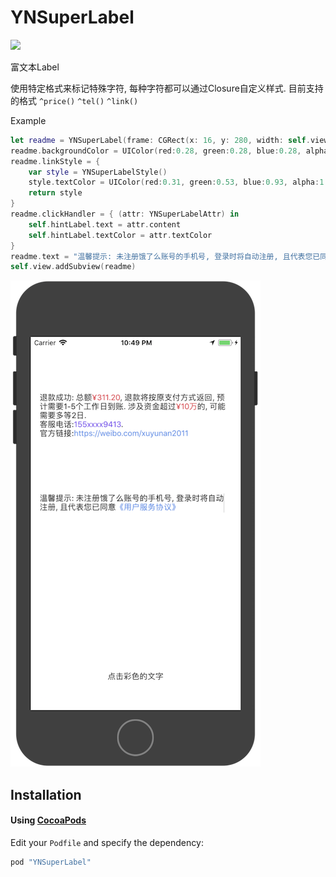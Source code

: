 # YNSuperLabel

![](https://travis-ci.org/swiftcafex/travisExample.svg?branch=master)

富文本Label

使用特定格式来标记特殊字符, 每种字符都可以通过Closure自定义样式.
目前支持的格式 `^price()` `^tel()` `^link()` 

Example

```Swift
let readme = YNSuperLabel(frame: CGRect(x: 16, y: 280, width: self.view.frame.size.width - 32, height: 0))
readme.backgroundColor = UIColor(red:0.28, green:0.28, blue:0.28, alpha:1.00)
readme.linkStyle = {
    var style = YNSuperLabelStyle()
    style.textColor = UIColor(red:0.31, green:0.53, blue:0.93, alpha:1.00)
    return style
}
readme.clickHandler = { (attr: YNSuperLabelAttr) in
    self.hintLabel.text = attr.content
    self.hintLabel.textColor = attr.textColor
}
readme.text = "温馨提示: 未注册饿了么账号的手机号, 登录时将自动注册, 且代表您已同意^link(《用户服务协议》)"
self.view.addSubview(readme)
```

![Screenshot](Screenshot.png)

## Installation

#### Using [CocoaPods](https://cocoapods.org)

Edit your `Podfile` and specify the dependency:

```ruby
pod "YNSuperLabel"
```


